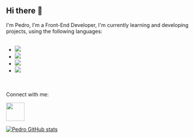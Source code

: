 ## Hi there 👋

I'm Pedro, I'm a Front-End Developer, I'm currently learning and developing projects, using the following languages:
<br>
<br>
- <img src = "https://img.shields.io/badge/HTML5-E34F26?style=for-the-badge&logo=html5&logoColor=white">
- <img src = "https://img.shields.io/badge/CSS3-1572B6?style=for-the-badge&logo=css3&logoColor=white">
- <img src = "https://img.shields.io/badge/React-20232A?style=for-the-badge&logo=react&logoColor=61DAFB">
- <img src = "https://img.shields.io/badge/JavaScript-F7DF1E?style=for-the-badge&logo=javascript&logoColor=black">
<br>
<br>
Connect with me:
<p>
  <a href= "https://www.linkedin.com/in/pedro-julio-duarte/">
  <img width="50px" src = "https://img.icons8.com/?size=100&id=98960&format=png&color=000000"> 
  </a>
</p>

[![Pedro GitHub stats](https://github-readme-stats.vercel.app/api?username=PedroJulioInacio)](https://github.com/anuraghazra/github-readme-stats)
